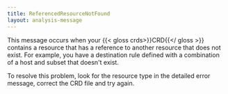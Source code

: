 ```yaml
---
title: ReferencedResourceNotFound
layout: analysis-message
---
```


This message occurs when your {{< gloss crds>}}CRD{{</ gloss >}} contains a resource that has a reference
to another resource that does not exist. For example, you have a destination
rule defined with a combination of a host and subset that doesn't exist.

To resolve this problem, look for the resource type in the detailed error
message, correct the CRD file and try again.
